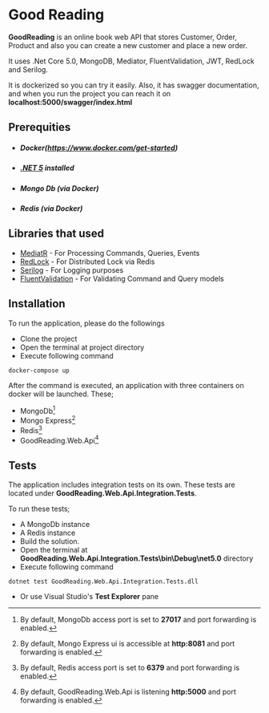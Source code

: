 # Good Reading

**GoodReading** is an online book web API that stores Customer, Order, Product and also you can create a new customer and place a new order.

It uses .Net Core 5.0, MongoDB, Mediator, FluentValidation, JWT, RedLock and Serilog.

It is dockerized so you can try it easily. Also, it has swagger documentation, and when you run the project you can reach it on **localhost:5000/swagger/index.html**

## Prerequities
   - ##### Docker(https://www.docker.com/get-started)
   - ##### [.NET 5](https://dotnet.microsoft.com/download/dotnet/5.0) installed 
   - ##### Mongo Db (via Docker)
   - ##### Redis (via Docker)

## Libraries that used

   - [MediatR](https://github.com/jbogard/MediatR) - For Processing Commands, Queries, Events
   - [RedLock](https://github.com/samcook/RedLock.net) - For Distributed Lock via Redis
   - [Serilog](https://github.com/serilog/serilog) - For Logging purposes
   - [FluentValidation](https://github.com/FluentValidation/FluentValidation) - For Validating Command and Query models

## Installation
 
To run the application, please do the followings
 * Clone the project
 * Open the terminal at project directory
 * Execute following command
 <pre><code>docker-compose up</code></pre>
 
After the command is executed, an application with three containers on docker will be launched.
These;
 * MongoDb[^1]
 * Mongo Express[^2]
 * Redis[^3]
 * GoodReading.Web.Api[^4]
 
 [^1]: By default, MongoDb access port is set to **27017** and port forwarding is enabled.</sup>
 [^2]: By default, Mongo Express ui is accessible at **http:8081** and port forwarding is enabled.</sup>
 [^3]: By default, Redis access port is set to **6379** and port forwarding is enabled.</sup>
 [^4]: By default, GoodReading.Web.Api is listening  **http:5000** and port forwarding is enabled.</sup>

 ## Tests
 
The application includes integration tests on its own.
These tests are located under **GoodReading.Web.Api.Integration.Tests**.

To run these tests;
 * A MongoDb instance
 * A Redis instance
 * Build the solution.
 * Open the terminal at **GoodReading.Web.Api.Integration.Tests\bin\Debug\net5.0** directory
 * Execute following command
 <pre><code>dotnet test GoodReading.Web.Api.Integration.Tests.dll</code></pre>
 * Or use Visual Studio's **Test Explorer** pane